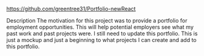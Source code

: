 https://github.com/greentree31/Portfolio-newReact

Description
The motivation for this project was to provide a portfolio for employment opportunities. This will help potential employers see what my past work and past projects were. I still need to update this portfolio. This is just a mockup and just a beginning to what projects I can create and add to this portfolio.